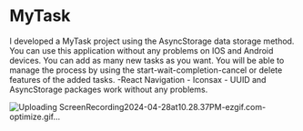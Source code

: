 <h1>MyTask</h1>
<p>
   I developed a MyTask project using the AsyncStorage data storage method. You can use this application without any problems on IOS and Android devices. You can add as many new tasks as you want. You will be able to manage the process by using the start-wait-completion-cancel or delete features of the added tasks.
   -React Navigation -
   Iconsax -
   UUID and AsyncStorage packages work without any problems.</p>

   <Project Gif>

   
![Uploading ScreenRecording2024-04-28at10.28.37PM-ezgif.com-optimize.gif…]()
